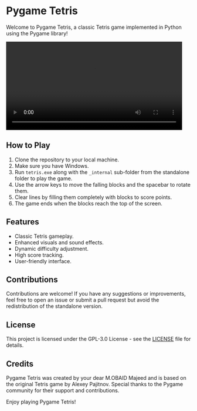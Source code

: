 # Pygame Tetris

Welcome to Pygame Tetris, a classic Tetris game implemented in Python using the Pygame library!

<video width="480" height="240" controls>
  <source src="Tetris_standalone_exe/_internal/pygame/Tetris_Walkover.mp4" type="video/mp4">
  Your browser does not support the video tag.
</video>

## How to Play
1. Clone the repository to your local machine.
2. Make sure you have Windows.
3. Run `tetris.exe` along with the `_internal` sub-folder from the standalone folder to play the game.
4. Use the arrow keys to move the falling blocks and the spacebar to rotate them.
5. Clear lines by filling them completely with blocks to score points.
6. The game ends when the blocks reach the top of the screen.

## Features
- Classic Tetris gameplay.
- Enhanced visuals and sound effects.
- Dynamic difficulty adjustment.
- High score tracking.
- User-friendly interface.

## Contributions
Contributions are welcome! If you have any suggestions or improvements, feel free to open an issue or submit a pull request but avoid the redistribution of the standalone version.

## License
This project is licensed under the GPL-3.0 License - see the [LICENSE](LICENSE) file for details.

## Credits
Pygame Tetris was created by your dear M.OBAID Majeed and is based on the original Tetris game by Alexey Pajitnov. Special thanks to the Pygame community for their support and contributions.

Enjoy playing Pygame Tetris!
